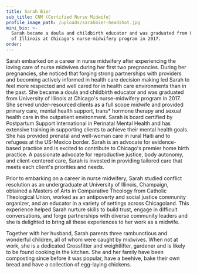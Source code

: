 ```yaml
---
title: Sarah Bier
sub_title: CNM (Certified Nurse Midwife)
profile_image_path: /uploads/sarahbier-headshot.jpg
mini_bio: >-
  Sarah became a doula and childbirth educator and was graduated from University
  of Illinois at Chicago's nurse-midwifery program in 2017.
order:
---
```


Sarah embarked on a career in nurse midwifery after experiencing the loving care of nurse midwives during her first two pregnancies. During her pregnancies, she noticed that forging strong partnerships with providers and becoming actively informed in health care decision making led Sarah to feel more respected and well cared for in health care environments than in the past. She became a doula and childbirth educator and was graduated from University of Illinois at Chicago's nurse-midwifery program in 2017. She served under-resourced clients as a full scope midwife and provided primary care, mental health support, trans\* hormone therapy and sexual health care in the outpatient environment. Sarah is board certified by Postpartum Support International in Perinatal Mental Health and has extensive training in supporting clients to achieve their mental health goals. She has provided prenatal and well-woman care in rural Haiti and to refugees at the US-Mexico border. Sarah is an advocate for evidence-based practice and is excited to contribute to Chicago's premier home birth practice. A passionate advocate for reproductive justice, body autonomy, and client-centered care, Sarah is invested in providing tailored care that meets each client's priorities and needs.&nbsp;

Prior to embarking on a career in nurse midwifery, Sarah studied conflict resolution as an undergraduate at University of Illinois, Champaign, obtained a Masters of Arts in Comparative Theology from Catholic Theological Union, worked as an antipoverty and social justice community organizer, and an educator in a variety of settings across Chicagoland. This experience helped Sarah nurture skills to build trust, engage in difficult conversations, and forge partnerships with diverse community leaders and she is delighted to bring all these experiences to her work as a midwife.&nbsp;

Together with her husband, Sarah parents three rambunctious and wonderful children, all of whom were caught by midwives. When not at work, she is a dedicated Crossfitter and weightlifter, gardener and is likely to be found cooking in the kitchen. She and her family have been composting since before it was popular, have a beehive, bake their own bread and have a collection of egg-laying chickens.
